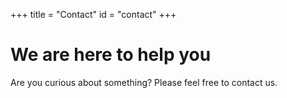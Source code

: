 +++
title = "Contact"
id = "contact"
+++

# We are here to help you

Are you curious about something? Please feel free to contact us.
